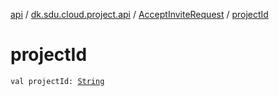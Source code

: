 [api](../../index.md) / [dk.sdu.cloud.project.api](../index.md) / [AcceptInviteRequest](index.md) / [projectId](./project-id.md)

# projectId

`val projectId: `[`String`](https://kotlinlang.org/api/latest/jvm/stdlib/kotlin/-string/index.html)